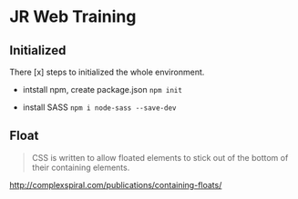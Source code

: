 # JR Web Training

## Initialized

There [x] steps to initialized the whole environment.

- intstall npm, create package.json
  `npm init`

- install SASS
  `npm i node-sass --save-dev`

## Float

> CSS is written to allow floated elements to stick out of the bottom of their containing elements.

http://complexspiral.com/publications/containing-floats/
